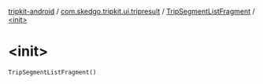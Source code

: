 [tripkit-android](../../index.md) / [com.skedgo.tripkit.ui.tripresult](../index.md) / [TripSegmentListFragment](index.md) / [&lt;init&gt;](./-init-.md)

# &lt;init&gt;

`TripSegmentListFragment()`